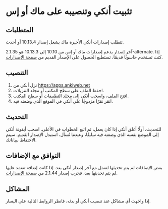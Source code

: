 # تثبيت أنكي وتنصيبه على ماك أو إس

 <!-- toc -->

## المتطلبات

تتطلب إصدارات أنكي الأخيرة ماك يشغل إصدار 10.13.4 أو أحدث.

آخر إصدار يدعم إصدارات ماك أو إس من 10.10 إلى 10.13.3 هو 2.1.35-alternate.
إذا كنت تستخدم حاسوبًا قديمًا، تستطيع الحصول على الإصدار القديم من
[صفحة الإصدارات](https://github.com/ankitects/anki/releases).

## التنصيب

1. نزل أنكي من <https://apps.ankiweb.net>
2. احفظ الملف على سطح المكتب أو مجلد التنزيلات.
3. افتح الملف، واسحب أنكي إلى مجلد التطبيقات أو سطح المكتب.
4. انقر نقرًا مزدوجًا على أنكي في الموقع الذي وضعته فيه.

## التحديث

للتحديث، أولًا أغلق أنكي إذا كان يعمل، ثم اتبع الخطوات في الأعلى. اسحب أيقونة أنكي
إلى الموضع نفسه الذي وضعته فيه سابقًا، وعندما تُسأل، استبدل الإصدار القديم.
سيتم الاحتفاظ ببياناتك.

## التوافق مع الإضافات

بعض الإضافات لم يتم تحديثها لتعمل مع آخر إصدار أنكي بعد. إذا كانت إضافة تعتمد عليها
لم يتم تحديثها بعد، فجرب إصدار 2.1.44 من [صفحة الإصدارات](https://github.com/ankitects/anki/releases).

## المشاكل

إذا واجهت أي مشاكل عند تنصيب أنكي أو بدئه، فانظر الروابط التالية على اليسار.
